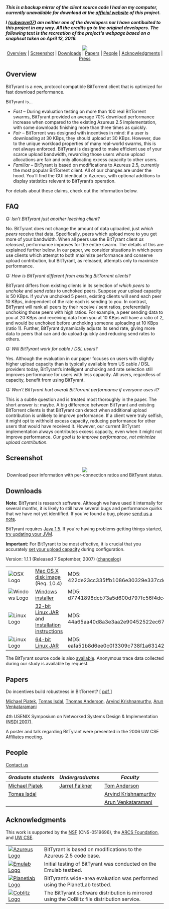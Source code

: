 ***This is a backup mirror of the client source code I had on my computer, currently unavailable for download at the [official website](http://bittyrant.cs.washington.edu) of this project.***

***I ([subwave07](https://github.com/subwave07)) am neither one of the developers nor I have contibuited to this project in any way. All the credits go to the original developers.
The following text is the recreation of the project's webpage based on a snaphsot taken on April 12, 2019.***

<p align="center">
  <img src="https://raw.githubusercontent.com/subwave07/BitTyrant/master/README.md_images/header.jpg"><br/>
  <a href="#overview">Overview</a> |
  <a href="#screenshot">Screenshot</a> |
  <a href="#downloads">Downloads</a> |
  <a href="#papers">Papers</a> |
  <a href="#people">People</a> |
  <a href="#acknowledgments">Acknowledgments</a> |
  <a href="http://bittyrant.cs.washington.edu/press.html">Press</a>
</p>

## Overview
BitTyrant is a new, protocol compatible BitTorrent client that is optimized for fast download performance. 

BitTyrant is...

* *Fast* – During evaluation testing on more than 100 real BitTorrent swarms, BitTyrant provided an average 70% download performance increase when compared to the existing Azureus 2.5 implementation, with some downloads finishing more than three times as quickly.
* *Fair* – BitTorrent was designed with incentives in mind: if a user is downloading at 30 KBps, they should upload at 30 KBps. However, due to the unique workload properties of many real-world swarms, this is not always enforced. BitTyrant is designed to make efficient use of your scarce upload bandwidth, rewarding those users whose upload allocations are fair and only allocating excess capacity to other users. 
* *Familiar* – BitTyrant is based on modifications to Azureus 2.5, currently the most popular BitTorrent client. All of our changes are under the hood. You’ll find the GUI identical to Azureus, with optional additions to display statistics relevant to BitTyrant’s operation.

For details about these claims, check out the information below.

## FAQ

*Q: Isn't BitTyrant just another leeching client?*

No. BitTyrant does not change the amount of data uploaded, just *which peers* receive that data. Specifically, peers which upload more to you get more of your bandwidth. When all peers use the BitTyrant client *as released*, performance improves for the entire swarm. The details of this are explained further below. In our paper, we consider situations in which peers use clients which attempt to both maximize performance and conserve upload contribution, but BitTyrant, as released, attempts only to maximize performance.

*Q: How is BitTyrant different from existing BitTorrent clients?*

BitTyrant differs from existing clients in its selection of *which peers to unchoke* and *send rates* to unchoked peers. Suppose your upload capacity is 50 KBps. If you’ve unchoked 5 peers, existing clients will send each peer 10 KBps, independent of the rate each is sending to you. In contrast, BitTyrant will rank all peers by their receive / sent ratios, preferentially unchoking those peers with high ratios. For example, a peer sending data to you at 20 KBps and receiving data from you at 10 KBps will have a ratio of 2, and would be unchoked before unchoking someone uploading at 10 KBps (ratio 1). Further, BitTyrant dynamically adjusts its send rate, giving more data to peers that can and do upload quickly and reducing send rates to others.

*Q: Will BitTyrant work for cable / DSL users?*

Yes. Although the evaluation in our paper focuses on users with slightly higher upload capacity than is typically available from US cable / DSL providers today, BitTyrant’s intelligent unchoking and rate selection still improves performance for users with less capacity. All users, regardless of capacity, benefit from using BitTyrant.

*Q: Won’t BitTyrant hurt overall BitTorrent performance if everyone uses it?*

This is a subtle question and is treated most thoroughly in the paper. The short answer is: maybe. A big difference between BitTyrant and existing BitTorrent clients is that BitTyrant can detect when additional upload contribution is unlikely to improve performance. If a client were truly selfish, it might opt to withhold excess capacity, reducing performance for other users that would have received it. However, our current BitTyrant implementation always contributes excess capacity, even when it might not improve performance. *Our goal is to improve performance, not minimize upload contribution.*

## Screenshot

<p align="center">
  <img src="https://raw.githubusercontent.com/subwave07/BitTyrant/master/README.md_images/screenshot.jpg"><br/>
  Download peer information with per-connection ratios and BitTyrant status.
</p>

## Downloads

**Note:** BitTyrant is research software. Although we have used it internally for several months, it is likely to still have several bugs and performance quirks that we have not yet identified. If you’ve found a bug, please [send us a note](http://www.cs.washington.edu/htbin-post/unrestricted/mailto2.pl?to=BitTyrant;sub=BitTyrant+bug).

BitTyrant requires [Java 1.5](http://www.java.com/). If you're having problems getting things started, [try updating your JVM](http://java.sun.com/javase/downloads/index.jsp).

**Important:** For BitTyrant to be most effective, it is crucial that you accurately [set your upload capacity](http://bittyrant.cs.washington.edu/capacity_config.html) during configuration.

Version: 1.1.1 (Released 7 September, 2007) ([changelog](http://bittyrant.cs.washington.edu/changelog.txt))

| | | |
|-|-|-|
| ![OSX Logo](https://raw.githubusercontent.com/subwave07/BitTyrant/master/README.md_images/osx.jpg) | [Mac OS X disk image](http://bittyrant.cs.washington.edu/dist_090607/BitTyrant.dmg) (Req. 10.4) | MD5: 422de23cc335ffb1086e30329e337cde |
| ![Windows Logo](https://raw.githubusercontent.com/subwave07/BitTyrant/master/README.md_images/windows.jpg) | [Windows installer](http://bittyrant.cs.washington.edu/dist_090607/Azureus_2.5.0.0_BitTyrant_Win32.setup.exe) | MD5: d7741898dcb73a5d600d797fc56f4dc4 |
| ![Linux Logo](https://raw.githubusercontent.com/subwave07/BitTyrant/master/README.md_images/tux.jpg) | [32-bit Linux JAR](http://bittyrant.cs.washington.edu/dist_090607/BitTyrant-Linux32.tar.bz2) and [Installation instructions](http://azureus.sourceforge.net/howto_linux.php) | MD5: 44a65aa40d8a3e3aa2e90452522ec679 |
| ![Linux Logo](https://raw.githubusercontent.com/subwave07/BitTyrant/master/README.md_images/tux.jpg) | [64-bit Linux JAR](http://bittyrant.cs.washington.edu/dist_090607/BitTyrant-Linux64.tar.bz2) | MD5: eafa51b8d6ee0c0f3309c738f1a63142 |

The BitTyrant source code is also [available](http://coblitz.codeen.org:3125/bittyrant.cs.washington.edu/dist_010807/BitTyrant-src.zip). Anonymous trace data collected during our study is available by request.

## Papers
Do incentives build robustness in BitTorrent? [ [pdf ](http://www.cs.washington.edu/homes/piatek/papers/BitTyrant.pdf)]

[Michael Piatek](http://www.cs.washington.edu/homes/piatek/), [Tomas Isdal](http://isd.al/), [Thomas Anderson](http://www.cs.washington.edu/homes/tom/), [Arvind Krishnamurthy](http://www.cs.washington.edu/homes/arvind/), [Arun Venkataramani](http://www.cs.umass.edu/~arun/)

4th USENIX Symposium on Networked Systems Design & Implementation ([NSDI 2007](http://www.usenix.org/events/nsdi07/index.html)).

A poster and talk regarding BitTyrant were presented in the 2006 UW CSE Affiliates meeting.

## People

[Contact us](http://www.cs.washington.edu/htbin-post/unrestricted/mailto2.pl?to=BitTyrant;sub=BitTyrant)

| *Graduate students* | *Undergraduates* | *Faculty* |
|-|-|-|
| [Michael Piatek](http://www.cs.washington.edu/homes/piatek/) | [Jarret Falkner](http://jarret.falkfalk.com/) | [Tom Anderson](http://www.cs.washington.edu/homes/tom/) |
| [Tomas Isdal](http://isd.al/) | | [Arvind Krishnamurthy](http://www.cs.washington.edu/homes/arvind/) |
| | | [Arun Venkataramani](http://www.cs.umass.edu/~arun/) | 

## Acknowledgments

This work is supported by the [NSF](http://www.nsf.gov/) (CNS-0519696), the [ARCS Foundation](http://www.arcsfoundation.org/Seattle/), and [UW CSE](http://www.cs.washington.edu/).

| | |
|-|-|
| [![Azureus Logo](https://raw.githubusercontent.com/subwave07/BitTyrant/master/README.md_images/azureus_splash.jpg)](http://azureus.sourceforge.net/) | BitTyrant is based on modifications to the Azureus 2.5 code base. |
| [![Emulab Logo](https://raw.githubusercontent.com/subwave07/BitTyrant/master/README.md_images/emulab.jpg)](http://www.emulab.net/) | Initial testing of BitTyrant was conducted on the Emulab testbed. |
| [![Planetlab Logo](https://raw.githubusercontent.com/subwave07/BitTyrant/master/README.md_images/planetlab.jpg)](http://www.planet-lab.org/) | BitTyrant’s wide-area evaluation was performed using the PlanetLab testbed. |
| [![Coblitz Logo](https://raw.githubusercontent.com/subwave07/BitTyrant/master/README.md_images/coblitz.gif)](http://codeen.cs.princeton.edu/coblitz/) | The BitTyrant software distribution is mirrored using the CoBlitz file distribution service. |
